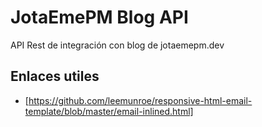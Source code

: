 # JotaEmePM Blog API

API Rest de integración con blog de jotaemepm.dev

## Enlaces utiles

- [https://github.com/leemunroe/responsive-html-email-template/blob/master/email-inlined.html]